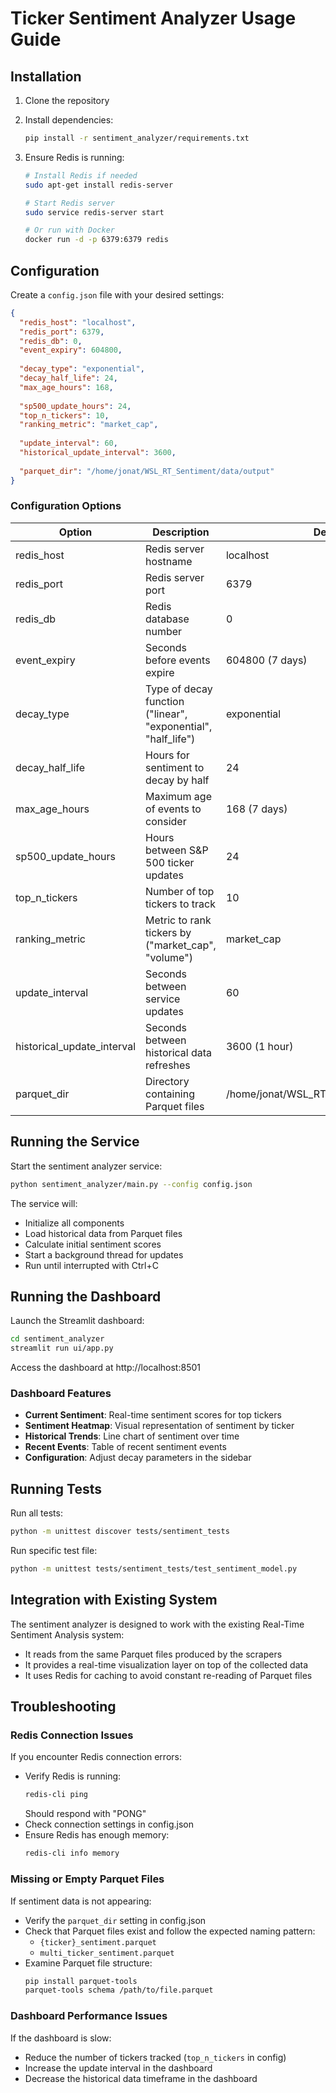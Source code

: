 # Ticker Sentiment Analyzer Usage Guide

## Installation

1. Clone the repository
2. Install dependencies:
   ```bash
   pip install -r sentiment_analyzer/requirements.txt
   ```

3. Ensure Redis is running:
   ```bash
   # Install Redis if needed
   sudo apt-get install redis-server

   # Start Redis server
   sudo service redis-server start

   # Or run with Docker
   docker run -d -p 6379:6379 redis
   ```

## Configuration

Create a `config.json` file with your desired settings:
```json
{
  "redis_host": "localhost",
  "redis_port": 6379,
  "redis_db": 0,
  "event_expiry": 604800,
  
  "decay_type": "exponential",
  "decay_half_life": 24,
  "max_age_hours": 168,
  
  "sp500_update_hours": 24,
  "top_n_tickers": 10,
  "ranking_metric": "market_cap",
  
  "update_interval": 60,
  "historical_update_interval": 3600,
  
  "parquet_dir": "/home/jonat/WSL_RT_Sentiment/data/output"
}
```

### Configuration Options

| Option | Description | Default |
|--------|-------------|---------|
| redis_host | Redis server hostname | localhost |
| redis_port | Redis server port | 6379 |
| redis_db | Redis database number | 0 |
| event_expiry | Seconds before events expire | 604800 (7 days) |
| decay_type | Type of decay function ("linear", "exponential", "half_life") | exponential |
| decay_half_life | Hours for sentiment to decay by half | 24 |
| max_age_hours | Maximum age of events to consider | 168 (7 days) |
| sp500_update_hours | Hours between S&P 500 ticker updates | 24 |
| top_n_tickers | Number of top tickers to track | 10 |
| ranking_metric | Metric to rank tickers by ("market_cap", "volume") | market_cap |
| update_interval | Seconds between service updates | 60 |
| historical_update_interval | Seconds between historical data refreshes | 3600 (1 hour) |
| parquet_dir | Directory containing Parquet files | /home/jonat/WSL_RT_Sentiment/data/output |

## Running the Service

Start the sentiment analyzer service:
```bash
python sentiment_analyzer/main.py --config config.json
```

The service will:
- Initialize all components
- Load historical data from Parquet files
- Calculate initial sentiment scores
- Start a background thread for updates
- Run until interrupted with Ctrl+C

## Running the Dashboard

Launch the Streamlit dashboard:
```bash
cd sentiment_analyzer
streamlit run ui/app.py
```

Access the dashboard at http://localhost:8501

### Dashboard Features

- **Current Sentiment**: Real-time sentiment scores for top tickers
- **Sentiment Heatmap**: Visual representation of sentiment by ticker
- **Historical Trends**: Line chart of sentiment over time
- **Recent Events**: Table of recent sentiment events
- **Configuration**: Adjust decay parameters in the sidebar

## Running Tests

Run all tests:
```bash
python -m unittest discover tests/sentiment_tests
```

Run specific test file:
```bash
python -m unittest tests/sentiment_tests/test_sentiment_model.py
```

## Integration with Existing System

The sentiment analyzer is designed to work with the existing Real-Time Sentiment Analysis system:

- It reads from the same Parquet files produced by the scrapers
- It provides a real-time visualization layer on top of the collected data
- It uses Redis for caching to avoid constant re-reading of Parquet files

## Troubleshooting

### Redis Connection Issues

If you encounter Redis connection errors:

- Verify Redis is running:
  ```bash
  redis-cli ping
  ```
  Should respond with "PONG"
- Check connection settings in config.json
- Ensure Redis has enough memory:
  ```bash
  redis-cli info memory
  ```

### Missing or Empty Parquet Files

If sentiment data is not appearing:

- Verify the `parquet_dir` setting in config.json
- Check that Parquet files exist and follow the expected naming pattern:
  - `{ticker}_sentiment.parquet`
  - `multi_ticker_sentiment.parquet`
- Examine Parquet file structure:
  ```bash
  pip install parquet-tools
  parquet-tools schema /path/to/file.parquet
  ```

### Dashboard Performance Issues

If the dashboard is slow:

- Reduce the number of tickers tracked (`top_n_tickers` in config)
- Increase the update interval in the dashboard
- Decrease the historical data timeframe in the dashboard